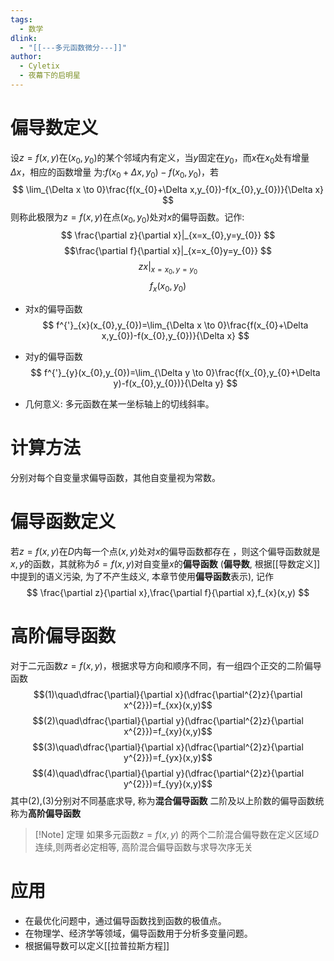 ```yaml
---
tags:
  - 数学
dlink:
  - "[[---多元函数微分---]]"
author:
  - Cyletix
  - 夜幕下的启明星
---
```

# 偏导数定义
 设$z=f(x,y)$在$(x_{0},y_{0})$的某个邻域内有定义，当$y$固定在$y_{0}$，而$x$在$x_{0}$处有增量$\Delta x$，相应的函数增量 为:$f(x_{0}+\Delta x,y_{0})-f(x_{0},y_{0})$，若
$$
\lim_{\Delta x \to 0}\frac{f(x_{0}+\Delta x,y_{0})-f(x_{0},y_{0})}{\Delta x}
$$
则称此极限为$z =f(x,y)$在点$(x_{0},y_{0})$处对$x$的偏导函数。记作: 
$$
\frac{\partial z}{\partial x}|_{x=x_{0},y=y_{0}}
$$
$$\frac{\partial f}{\partial x}|_{x=x_{0}y=y_{0}} $$
$$z x|_{x=x_{0},y=y_{0}}$$
$$f_{x}(x_{0},y_{0})$$
- 对x的偏导函数
$$
f^{'}_{x}(x_{0},y_{0})=\lim_{\Delta x \to 0}\frac{f(x_{0}+\Delta x,y_{0})-f(x_{0},y_{0})}{\Delta x}
$$
- 对y的偏导函数
$$
f^{'}_{y}(x_{0},y_{0})=\lim_{\Delta y \to 0}\frac{f(x_{0},y_{0}+\Delta y)-f(x_{0},y_{0})}{\Delta y}
$$

- 几何意义: 多元函数在某一坐标轴上的切线斜率。

# 计算方法
分别对每个自变量求偏导函数，其他自变量视为常数。
# 偏导函数定义
若$z=f(x,y)$在$D$内每一个点$(x,y)$处对$x$的偏导函数都存在 ，则这个偏导函数就是$x,y$的函数，其就称为$\delta=f(x,y)$对自变量$x$的**偏导函数** (**偏导数**, 根据[[导数定义]]中提到的语义污染, 为了不产生歧义, 本章节使用**偏导函数**表示), 记作
$$
\frac{\partial z}{\partial x},\frac{\partial f}{\partial x},f_{x}(x,y)
$$

# 高阶偏导函数
对于二元函数$z=f(x,y)$，根据求导方向和顺序不同，有一组四个正交的二阶偏导函数
$$(1)\quad\dfrac{\partial}{\partial x}(\dfrac{\partial^{2}z}{\partial x^{2}})=f_{xx}(x,y)$$
$$(2)\quad\dfrac{\partial}{\partial y}(\dfrac{\partial^{2}z}{\partial x^{2}})=f_{xy}(x,y)$$
$$(3)\quad\dfrac{\partial}{\partial x}(\dfrac{\partial^{2}z}{\partial y^{2}})=f_{yx}(x,y)$$
$$(4)\quad\dfrac{\partial}{\partial y}(\dfrac{\partial^{2}z}{\partial y^{2}})=f_{yy}(x,y)$$
其中(2),(3)分别对不同基底求导, 称为**混合偏导函数**
二阶及以上阶数的偏导函数统称为**高阶偏导函数**

>[!Note] 定理
>如果多元函数$z=f(x,y)$ 的两个二阶混合偏导数在定义区域$D$连续,则两者必定相等, 高阶混合偏导函数与求导次序无关

# 应用
- 在最优化问题中，通过偏导函数找到函数的极值点。
- 在物理学、经济学等领域，偏导函数用于分析多变量问题。
- 根据偏导数可以定义[[拉普拉斯方程]]


